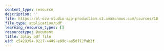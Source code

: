 ```yaml
---
content_type: resource
description: ''
file: https://ol-ocw-studio-app-production.s3.amazonaws.com/courses/18-02-multivariable-calculus-fall-2007/c542939492274449e99caa5df72fab3f_9FLItlbBUPY.pdf
file_type: application/pdf
learning_resource_types: []
resourcetype: Document
title: 3play pdf file
uid: c5429394-9227-4449-e99c-aa5df72fab3f
---
```

